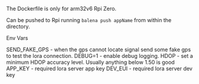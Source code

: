 The Dockerfile is only for arm32v6 Rpi Zero.

Can be pushed to Rpi running `balena push appName` from within the directory.

Env Vars

SEND_FAKE_GPS - when the gps cannot locate signal send some fake gps to test the lora connection.
DEBUG=1 - enable debug logging.
HDOP - set a minimum HDOP accuracy level. Usually anything below 1.50 is good
APP_KEY - required lora server app key
DEV_EUI - required lora server dev key
